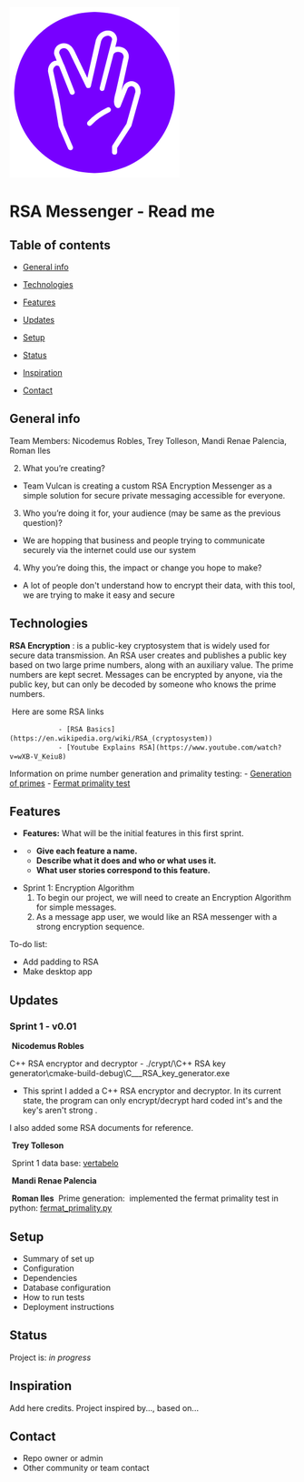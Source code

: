 ![Vulcans](./Readme%20images/Logo_White.png)
# RSA Messenger - Read me

## Table of contents

* [General info](#general-info)
* [Technologies](#technologies)
* [Features](#features)


* [Updates](#updates)
* [Setup](#setup)
* [Status](#status)
* [Inspiration](#inspiration)
* [Contact](#contact)

## General info
Team Members: Nicodemus Robles, Trey Tolleson, Mandi Renae Palencia, Roman Iles

2. What you’re creating?

* Team Vulcan is creating a custom RSA Encryption Messenger as a simple solution for secure private messaging accessible for everyone.

3. Who you’re doing it for, your audience (may be same as the previous question)?

* We are hopping that business and people trying to communicate  securely via the internet could use our system  

4. Why you’re doing this, the impact or change you hope to make?

* A lot of people don't understand how to encrypt their data, with this tool, we are trying to make it easy and secure

## Technologies

**RSA Encryption** :  is a public-key cryptosystem that is widely used for secure data transmission. An RSA user creates and publishes a public key based on two large prime numbers, along with an auxiliary value. The prime numbers are kept secret. Messages can be encrypted by anyone, via the public key, but can only be decoded by someone who knows the prime numbers.

​	Here are some RSA links		

				- [RSA Basics](https://en.wikipedia.org/wiki/RSA_(cryptosystem))
				- [Youtube Explains RSA](https://www.youtube.com/watch?v=wXB-V_Keiu8)

  Information on prime number generation and primality testing:
        - [Generation of primes](https://en.wikipedia.org/wiki/Generation_of_primes)
        - [Fermat primality test](https://en.wikipedia.org/wiki/Primality_test#Fermat_primality_test)
        
## Features

- **Features:** What will be the initial features in this first sprint.

- - **Give each feature a name.**
  - **Describe what it does and who or what uses it.**
  - **What user stories correspond to this feature.**

* Sprint 1: Encryption Algorithm
  1. To begin our project, we will need to create an Encryption Algorithm for simple messages.
  2. As a message app user, we would like an RSA messenger with a strong encryption sequence.

To-do list:

- Add padding to RSA
- Make desktop app



## Updates

### Sprint 1 - v0.01

​	**Nicodemus Robles** 

C++ RSA encryptor and decryptor - ./crypt/\C++ RSA key generator\cmake-build-debug\C___RSA_key_generator.exe

- This sprint I added  a C++ RSA encryptor and decryptor. In its current state, the program can only encrypt/decrypt hard coded int's and the key's aren't strong . 

I also added some RSA documents for reference.

​	**Trey Tolleson**

​		Sprint 1 data base: [vertabelo](https://my.vertabelo.com/public-model-view/Zf7pHePlY5ezN1TGpDdgoPh01FjFGnjADZO8yimuoBF2M0fmjokpquRsEuDpIsFb?x=1883&y=2162&zoom=0.4632)

​	**Mandi Renae Palencia** 



​	**Roman Iles**
​    Prime generation: 
​      implemented the fermat primality test in python:  [fermat_primality.py](https://bitbucket.org/cs3398s21vulcans/uss-enterprise/src/master/primes/fermat_primality.py)




## Setup

* Summary of set up
* Configuration
* Dependencies
* Database configuration
* How to run tests
* Deployment instructions

## Status
Project is: _in progress_

## Inspiration
Add here credits. Project inspired by..., based on...

## Contact 
* Repo owner or admin
* Other community or team contact
